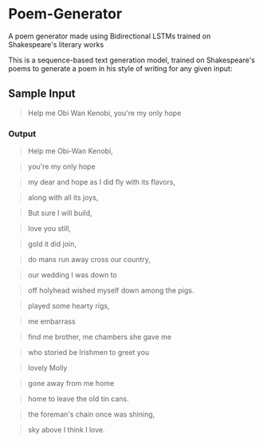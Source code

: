 # Poem-Generator
A poem generator made using Bidirectional LSTMs trained on Shakespeare's literary works

This is a sequence-based text generation model, trained on Shakespeare's poems to generate a poem in his style of writing for any given input:

## Sample Input
> Help me Obi Wan Kenobi, you're my only hope

### Output
> Help me Obi-Wan Kenobi, 

> you're my only hope

> my dear and hope as I did fly with its flavors, 

> along with all its joys, 

> But sure I will build, 

> love you still, 

> gold it did join, 

> do mans run away cross our country, 

> our wedding I was down to 

> off holyhead wished myself down among the pigs. 

> played some hearty rigs, 

> me embarrass 

> find me brother, me chambers she gave me 

> who storied be Irishmen to greet you 

> lovely Molly 

> gone away from me home 

> home to leave the old tin cans. 

> the foreman's chain once was shining,

> sky above I think I love.

